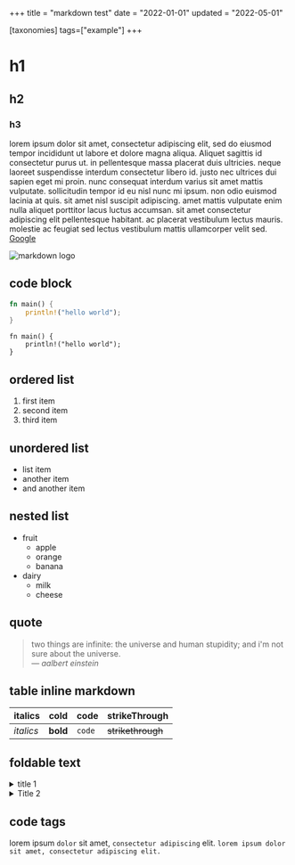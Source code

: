 +++
title = "markdown test"
date = "2022-01-01"
updated = "2022-05-01"

[taxonomies]
tags=["example"]
+++

# h1
## h2
### h3


lorem ipsum dolor sit amet, consectetur adipiscing elit, sed do eiusmod tempor incididunt ut labore et dolore magna aliqua. Aliquet sagittis id consectetur purus ut. in pellentesque massa placerat duis ultricies. neque laoreet suspendisse interdum consectetur libero id. justo nec ultrices dui sapien eget mi proin. nunc consequat interdum varius sit amet mattis vulputate. sollicitudin tempor id eu nisl nunc mi ipsum. non odio euismod lacinia at quis. sit amet nisl suscipit adipiscing. amet mattis vulputate enim nulla aliquet porttitor lacus luctus accumsan. sit amet consectetur adipiscing elit pellentesque habitant. ac placerat vestibulum lectus mauris. molestie ac feugiat sed lectus vestibulum mattis ullamcorper velit sed. [Google](https://www.google.com)

![markdown logo](https://markdown-here.com/img/icon256.png)

## code block

```rust
fn main() {
    println!("hello world");
}
```


```rust,hl_lines=2,linenos
fn main() {
    println!("hello world");
}
```

## ordered list

1. first item
2. second item
3. third item

## unordered list

- list item
- another item
- and another item

## nested list

- fruit
  - apple
  - orange
  - banana
- dairy
  - milk
  - cheese

## quote

> two things are infinite: the universe and human stupidity; and i'm not sure about the
> universe.<br>
> — <cite>aalbert einstein</cite>


## table inline markdown

| italics   | cold     | code   | strikeThrough     |
| --------- | -------- | ------ | ----------------- |
| *italics* | **bold** | `code` | ~~strikethrough~~ |

## foldable text

<details>
    <summary>title 1</summary>
    <p>it's a secret to everybody.</p>
</details>

<details>
    <summary>Title 2</summary>
    <p>stay awhile, and listen!</p>
</details>

## code tags

lorem ipsum `dolor` sit amet, `consectetur adipiscing` elit. 
`lorem ipsum dolor sit amet, consectetur adipiscing elit.`
